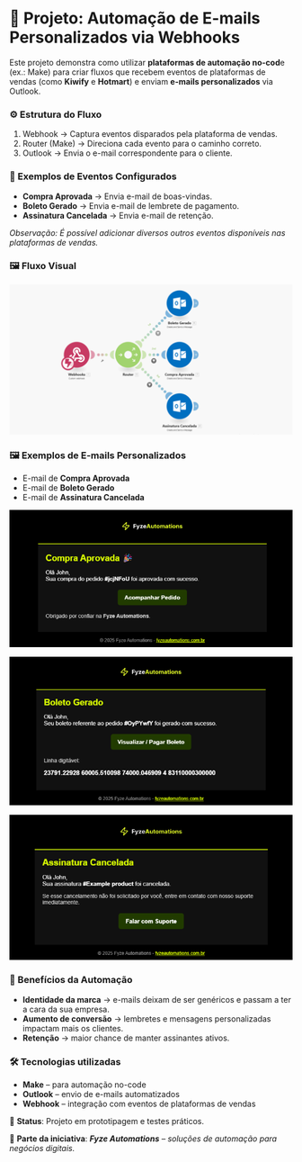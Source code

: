 # **📌 Projeto: Automação de E-mails Personalizados via Webhooks**



Este projeto demonstra como utilizar **plataformas de automação no-cod**e (ex.: Make) para criar fluxos que recebem eventos de plataformas de vendas (como **Kiwify** e **Hotmart**) e enviam **e-mails personalizados** via Outlook.



### **⚙️ Estrutura do Fluxo**

1. Webhook → Captura eventos disparados pela plataforma de vendas.
2. Router (Make) → Direciona cada evento para o caminho correto.
3. Outlook → Envia o e-mail correspondente para o cliente.



### **📧 Exemplos de Eventos Configurados**

* **Compra Aprovada** → Envia e-mail de boas-vindas.
* **Boleto Gerado** → Envia e-mail de lembrete de pagamento.
* **Assinatura Cancelada** → Envia e-mail de retenção.



*Observação: É possível adicionar diversos outros eventos disponíveis nas plataformas de vendas.*



### **🖼️ Fluxo Visual**

![Fluxo](fluxo_automacao_vendas.png)



### 🖼️ **Exemplos de E-mails Personalizado**s

* E-mail de **Compra Aprovada**
* E-mail de **Boleto Gerado**
* E-mail de **Assinatura Cancelada**



![Compra Aprovada](emails/compra_aprovada.png)

![Boleto Gerado](emails/boleto_gerado.png)

![Assinatura Cancelada](emails/assinatura_cancelada.png)



### **🚀 Benefícios da Automação**

* **Identidade da marca** → e-mails deixam de ser genéricos e passam a ter a cara da sua empresa.
* **Aumento de conversão** → lembretes e mensagens personalizadas impactam mais os clientes.
* **Retenção** → maior chance de manter assinantes ativos.



### **🛠️ Tecnologias utilizadas**

* **Make** – para automação no-code
* **Outlook** – envio de e-mails automatizados
* **Webhook** – integração com eventos de plataformas de vendas



📌 **Status**: Projeto em prototipagem e testes práticos.

📌 **Parte da iniciativa**: ***Fyze Automations***<i> – soluções de automação para negócios digitais.</i>

